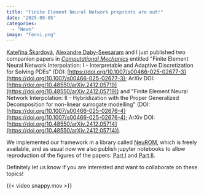 ```yaml
---
title: "Finite Element Neural Network preprints are out!"
date: "2025-09-05"
categories: 
  - "News"
image: "fenni.png"
---
```


[Kateřina Škardová](https://www.linkedin.com/in/kate%C5%99ina-%C5%A1kardov%C3%A1-a1a7b4142), [Alexandre Daby-Seesaram](https://alexandredabyseesaram.github.io) and I just published two companion papers in [_Computational Mechanics_](https://link.springer.com/journal/466) entitled "Finite Element Neural Network Interpolation: I - Interpretable and Adaptive Discretization for Solving PDEs" (DOI: [https://doi.org/10.1007/s00466-025-02677-3](https://doi.org/10.1007/s00466-025-02677-3); ArXiv DOI: [https://doi.org/10.48550/arXiv.2412.05719](https://doi.org/10.48550/arXiv.2412.05719)) and "Finite Element Neural Network Interpolation: II - Hybridization with the Proper Generalized Decomposition for non-linear surrogate modelling" (DOI: [https://doi.org/10.1007/s00466-025-02676-4](https://doi.org/10.1007/s00466-025-02676-4); ArXiv DOI: [https://doi.org/10.48550/arXiv.2412.05714](https://doi.org/10.48550/arXiv.2412.05714)).

We implemented our framework in a library called [NeuROM](https://github.com/AlexandreDabySeesaram/NeuROM), which is freely available, and as usual now we also publish jupyter notebooks to allow reproduction of the figures of the papers: [Part I](https://alexandredabyseesaram.github.io/FENNI-I-paper-demo) and [Part II](https://alexandredabyseesaram.github.io/FENNI-II-PGD-paper-demo).

Definitely let us know if you are interested and want to collaborate on these topics!

{{< video snappy.mov >}}
